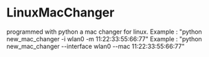 # LinuxMacChanger
programmed with python a mac changer for linux.
Example : "python new_mac_changer -i wlan0 -m 11:22:33:55:66:77"
Example : "python new_mac_changer --interface wlan0 --mac 11:22:33:55:66:77"
 
